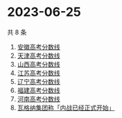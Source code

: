 # 2023-06-25

共 8 条

<!-- BEGIN ZHIHUSEARCH -->
<!-- 最后更新时间 Sun Jun 25 2023 06:06:35 GMT+0800 (China Standard Time) -->
1. [安徽高考分数线](https://www.zhihu.com/search?q=安徽高考分数线)
1. [天津高考分数线](https://www.zhihu.com/search?q=天津高考分数线)
1. [山西高考分数线](https://www.zhihu.com/search?q=山西高考分数线)
1. [江苏高考分数线](https://www.zhihu.com/search?q=江苏高考分数线)
1. [辽宁高考分数线](https://www.zhihu.com/search?q=辽宁高考分数线)
1. [福建高考分数线](https://www.zhihu.com/search?q=福建高考分数线)
1. [河南高考分数线](https://www.zhihu.com/search?q=河南高考分数线)
1. [瓦格纳集团称「内战已经正式开始」](https://www.zhihu.com/search?q=瓦格纳集团称「内战已经正式开始」)
<!-- END ZHIHUSEARCH -->
